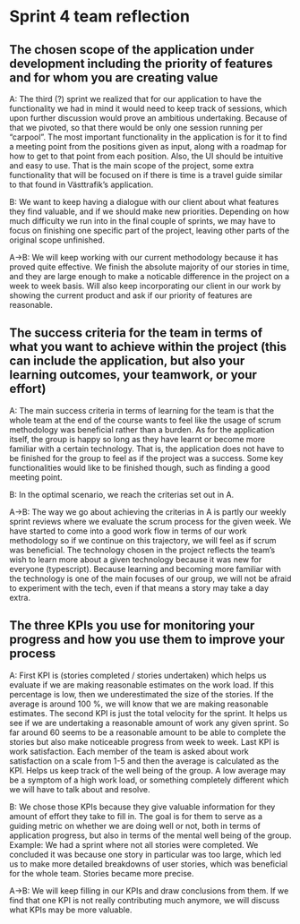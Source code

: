 # Sprint 4 team reflection

## The chosen scope of the application under development including the priority of features and for whom you are creating value

A: The third (?) sprint we realized that for our application to have the functionality we had in mind it would need to keep track of sessions, which upon further discussion would prove an ambitious undertaking. Because of that we pivoted, so that there would be only one session running per “carpool”. The most important functionality in the application is for it to find a meeting point from the positions given as input, along with a roadmap for how to get to that point from each position. Also, the UI should be intuitive and easy to use. That is the main scope of the project, some extra functionality that will be focused on if there is time is a travel guide similar to that found in Västtrafik’s application.

B: We want to keep having a dialogue with our client about what features they find valuable, and if we should make new priorities. Depending on how much difficulty we run into in the final couple of sprints, we may have to focus on finishing one specific part of the project, leaving other parts of the original scope unfinished.

A->B: We will keep working with our current methodology because it has proved quite effective. We finish the absolute majority of our stories in time, and they are large enough to make a noticable difference in the project on a week to week basis. Will also keep incorporating our client in our work by showing the current product and ask if our priority of features are reasonable.

## The success criteria for the team in terms of what you want to achieve within the project (this can include the application, but also your learning outcomes, your teamwork, or your effort)

A: The main success criteria in terms of learning for the team is that the whole team at the end of the course wants to feel like the usage of scrum methodology was beneficial rather than a burden. As for the application itself, the group is happy so long as they have learnt or become more familiar with a certain technology. That is, the application does not have to be finished for the group to feel as if the project was a success. Some key functionalities would like to be finished though, such as finding a good meeting point.

B: In the optimal scenario, we reach the criterias set out in A.

A->B: The way we go about achieving the criterias in A is partly our weekly sprint reviews where we evaluate the scrum process for the given week. We have started to come into a good work flow in terms of our work methodology so if we continue on this trajectory, we will feel as if scrum was beneficial. The technology chosen in the project reflects the team’s wish to learn more about a given technology because it was new for everyone (typescript). Because learning and becoming more familiar with the technology is one of the main focuses of our group, we will not be afraid to experiment with the tech, even if that means a story may take a day extra.

## The three KPIs you use for monitoring your progress and how you use them to improve your process

A: First KPI is (stories completed / stories undertaken) which helps us evaluate if we are making reasonable estimates on the work load. If this percentage is low, then we underestimated the size of the stories. If the average is around 100 %, we will know that we are making reasonable estimates. The second KPI is just the total velocity for the sprint. It helps us see if we are undertaking a reasonable amount of work any given sprint. So far around 60 seems to be a reasonable amount to be able to complete the stories but also make noticeable progress from week to week. Last KPI is work satisfaction. Each member of the team is asked about work satisfaction on a scale from 1-5 and then the average is calculated as the KPI. Helps us keep track of the well being of the group. A low average may be a symptom of a high work load, or something completely different which we will have to talk about and resolve.

B: We chose those KPIs because they give valuable information for they amount of effort they take to fill in. The goal is for them to serve as a guiding metric on whether we are doing well or not, both in terms of application progress, but also in terms of the mental well being of the group. Example: We had a sprint where not all stories were completed. We concluded it was because one story in particular was too large, which led us to make more detailed breakdowns of user stories, which was beneficial for the whole team. Stories became more precise.

A->B: We will keep filling in our KPIs and draw conclusions from them. If we find that one KPI is not really contributing much anymore, we will discuss what KPIs may be more valuable.
